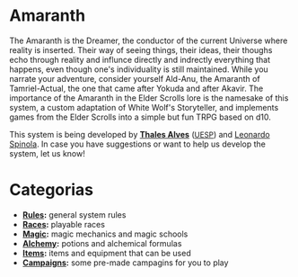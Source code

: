 # Amaranth
The Amaranth is the Dreamer, the conductor of the current Universe where reality is inserted. Their way of seeing things, their ideas, their thoughs echo through reality and influnce directly and indrectly everything that happens, even though one's individuality is still maintained. While you narrate your adventure, consider yourself Ald-Anu, the Amaranth of Tamriel-Actual, the one that came after Yokuda and after Akavir. The importance of the Amaranth in the Elder Scrolls lore is the namesake of this system, a custom adaptation of White Wolf's Storyteller, and implements games from the Elder Scrolls into a simple but fun TRPG based on d10.

This system is being developed by **[Thales Alves](https://github.com/thaalesalves)** (<font size="2">[UESP](https://uesp.net/wiki/User:Thaalesalves)</font>) and [Leonardo Spinola](https://www.linkedin.com/in/leonardo-spinola-alcantara/). In case you have suggestions or want to help us develop the system, let us know!

# Categorias
* **[Rules](/rules):** general system rules
* **[Races](/races):** playable races
* **[Magic](/rules/magic):** magic mechanics and magic schools
* **[Alchemy](/rules/alchemy):** potions and alchemical formulas
* **[Items](/items):** items and equipment that can be used
* **[Campaigns](/campaigns):** some pre-made campagins for you to play